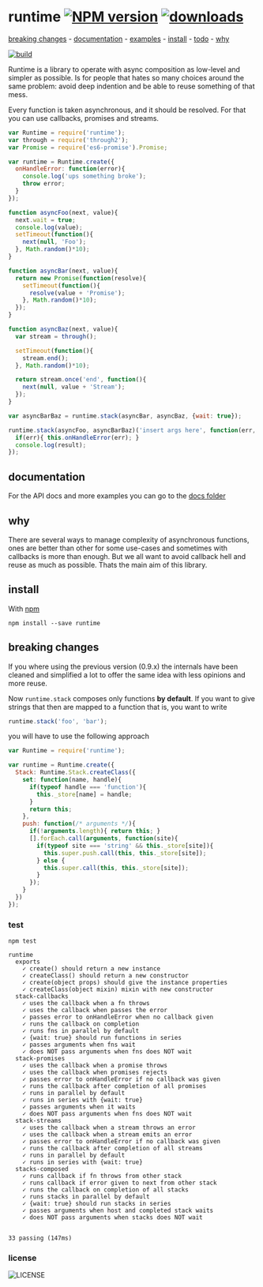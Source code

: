 # runtime [![NPM version][badge-version]][x-npm] [![downloads][badge-downloads]][x-npm]

[breaking changes](#breaking-changes) -
[documentation](#documentation) -
[examples](#examples) -
[install](#install) -
[todo](#todo) -
[why](#why)

[![build][badge-build]][x-travis]

Runtime is a library to operate with async composition as low-level and simpler as possible. Is for people that hates so many choices around the same problem: avoid deep indention and be able to reuse something of that mess.

Every function is taken asynchronous, and it should be resolved. For that you can use callbacks, promises and streams.

```js
var Runtime = require('runtime');
var through = require('through2');
var Promise = require('es6-promise').Promise;

var runtime = Runtime.create({
  onHandleError: function(error){
    console.log('ups something broke');
    throw error;
  }
});

function asyncFoo(next, value){
  next.wait = true;
  console.log(value);
  setTimeout(function(){
    next(null, 'Foo');
  }, Math.random()*10);
}

function asyncBar(next, value){
  return new Promise(function(resolve){
    setTimeout(function(){
      resolve(value + 'Promise');
    }, Math.random()*10);
  });
}

function asyncBaz(next, value){
  var stream = through();

  setTimeout(function(){
    stream.end();
  }, Math.random()*10);

  return stream.once('end', function(){
    next(null, value + 'Stream');
  });
}

var asyncBarBaz = runtime.stack(asyncBar, asyncBaz, {wait: true});

runtime.stack(asyncFoo, asyncBarBaz)('insert args here', function(err, result){
  if(err){ this.onHandleError(err); }
  console.log(result);
});
```




## documentation

For the API docs and more examples you can go to the [docs folder](./docs)

## why

There are several ways to manage complexity of asynchronous functions,
ones are better than other for some use-cases and sometimes with callbacks
is more than enough. But we all want to avoid callback hell and reuse as much
as possible. Thats the main aim of this library.

## install

With [npm](http://npmjs.org)

    npm install --save runtime

## breaking changes

If you where using the previous version (0.9.x) the internals have been cleaned and simplified a lot to offer the same idea with less opinions and more reuse.

Now `runtime.stack` composes only functions **by default**. If you want to
give strings that then are mapped to a function that is, you want to write

```js
runtime.stack('foo', 'bar');
```
you will have to use the following approach

```js
var Runtime = require('runtime');

var runtime = Runtime.create({
  Stack: Runtime.Stack.createClass({
    set: function(name, handle){
      if(typeof handle === 'function'){
        this._store[name] = handle;
      }
      return this;
    },
    push: function(/* arguments */){
      if(!arguments.length){ return this; }
      [].forEach.call(arguments, function(site){
        if(typeof site === 'string' && this._store[site]){
          this.super.push.call(this, this._store[site]);
        } else {
          this.super.call(this, this._store[site]);
        }
      });
    }
  })
});
```

### test

    npm test

```
runtime
  exports
    ✓ create() should return a new instance
    ✓ createClass() should return a new constructor
    ✓ create(object props) should give the instance properties
    ✓ createClass(object mixin) mixin with new constructor
  stack-callbacks
    ✓ uses the callback when a fn throws
    ✓ uses the callback when passes the error
    ✓ passes error to onHandleError when no callback given
    ✓ runs the callback on completion
    ✓ runs fns in parallel by default
    ✓ {wait: true} should run functions in series
    ✓ passes arguments when fns wait
    ✓ does NOT pass arguments when fns does NOT wait
  stack-promises
    ✓ uses the callback when a promise throws
    ✓ uses the callback when promises rejects
    ✓ passes error to onHandleError if no callback was given
    ✓ runs the callback after completion of all promises
    ✓ runs in parallel by default
    ✓ runs in series with {wait: true}
    ✓ passes arguments when it waits
    ✓ does NOT pass arguments when fns does NOT wait
  stack-streams
    ✓ uses the callback when a stream throws an error
    ✓ uses the callback when a stream emits an error
    ✓ passes error to onHandleError if no callback was given
    ✓ runs the callback after completion of all streams
    ✓ runs in parallel by default
    ✓ runs in series with {wait: true}
  stacks-composed
    ✓ runs callback if fn throws from other stack
    ✓ runs callback if error given to next from other stack
    ✓ runs the callback on completion of all stacks
    ✓ runs stacks in parallel by default
    ✓ {wait: true} should run stacks in series
    ✓ passes arguments when host and completed stack waits
    ✓ does NOT pass arguments when stacks does NOT wait


33 passing (147ms)
```

### license

![LICENSE](http://img.shields.io/npm/l/runtime.svg?style=flat-square)

[x-npm]: https://npmjs.org/package/runtime
[x-travis]: https://travis-ci.org/stringparser/runtime/builds
[badge-build]: http://img.shields.io/travis/stringparser/runtime/master.svg?style=flat-square
[badge-version]: http://img.shields.io/npm/v/runtime.svg?style=flat-square
[badge-downloads]: http://img.shields.io/npm/dm/runtime.svg?style=flat-square

